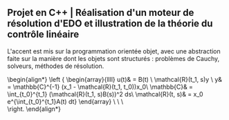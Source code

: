 ## Projet en C++ | Réalisation d'un moteur de résolution d'EDO et illustration de la théorie du contrôle linéaire

L'accent est mis sur la programmation orientée objet, avec une abstraction faite sur la manière dont les objets sont structurés : problèmes de Cauchy, solveurs, méthodes de résolution.



\begin{align*}
        \left
        \{
        \begin{array}{llll}
            u(t)& = B(t) \ \mathcal{R}(t_1, s)y \\
            y& = \mathbb{C}^{-1} (x_1 - \mathcal{R}(t_1, t_0))x_0\\
            \mathbb{C}& = \int_{t_0}^{t_1} (\mathcal{R}(t_1, s)B(s))^2 ds\\
            \mathcal{R}(t, s)& = x_0 e^{\int_{t_0}^{t_1}A(t) dt}
        \end{array}  \ \ \  
    \right. 
\end{align*}
